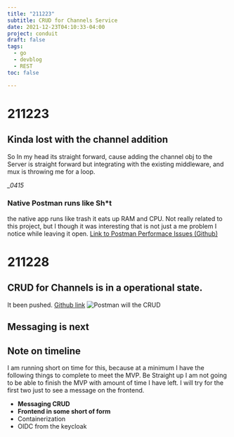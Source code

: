 ```yaml
---
title: "211223"
subtitle: CRUD for Channels Service
date: 2021-12-23T04:10:33-04:00
project: conduit
draft: false
tags:
  - go
  - devblog
  - REST  
toc: false

---
```




# 211223

## Kinda lost with the channel addition
So In my head its straight forward, cause adding the channel obj to the Server is straight forward but integrating with the existing middleware, and mux is throwing me for a loop. 

*_0415*

### Native Postman runs like Sh*t 
the native app runs like trash it eats up RAM and CPU. Not really related to this project, but I though it was interesting that is not just a me problem I notice while leaving it open. 
[Link to Postman Performace Issues (Github)](https://github.com/postmanlabs/postman-app-support/issues/7294) 

# 211228

## CRUD for Channels is in a operational state. 

It been pushed. [Github link](https://github.com/Ed-Mar/appalachian-bastion/tree/master/conduit)
![Postman will the CRUD](https://i.imgur.com/LO1c20X.png)


## Messaging is next 

## Note on timeline

I am running short on time for this, because at a minimum I have the following things to complete to meet the MVP. Be Straight up I am not going to be able to finish the MVP with amount of time I have left. I will try for the first two just to see a message on the frontend. 
 
- **Messaging CRUD**
- **Frontend in some short of form** 
- Containerization 
- OIDC from the keycloak